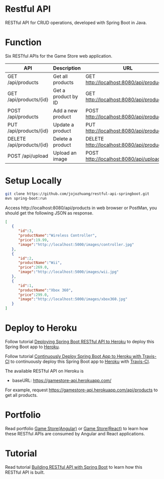 # Restful API
RESTful API for CRUD operations, developed with Spring Boot in Java.

# Function
Six RESTful APIs for the Game Store web application.

API                       | Description         | URL
--------------------------|---------------------|--------------
GET /api/products         | Get all products    | GET [http://localhost:8080/api/products](http://localhost:8080/api/products)
GET /api/products/{id}    | Get a product by ID | GET [http://localhost:8080/api/products/1](http://localhost:8080/api/products/1)
POST /api/products        | Add a new product   | POST [http://localhost:8080/api/products](http://localhost:8080/api/products)
PUT /api/products/{id}    | Update a product    | PUT [http://localhost:8080/api/products/1](http://localhost:8080/api/products/1)
DELETE /api/products/{id} | Delete a product    | DELETE [http://localhost:8080/api/products/1](http://localhost:8080/api/products/1)
POST /api/upload          | Upload an image     | POST [http://localhost:8080/api/upload](http://localhost:8080/api/upload)

# Setup Locally
```bash
git clone https://github.com/jojozhuang/restful-api-springboot.git
mvn spring-boot:run
```
Access http://localhost:8080/api/products in web browser or PostMan, you should get the following JSON as response.
```json
[  
   {  
      "id":3,
      "productName":"Wireless Controller",
      "price":19.99,
      "image":"http://localhost:5000/images/controller.jpg"
   },
   {  
      "id":2,
      "productName":"Wii",
      "price":269.0,
      "image":"http://localhost:5000/images/wii.jpg"
   },
   {  
      "id":1,
      "productName":"Xbox 360",
      "price":299.0,
      "image":"http://localhost:5000/images/xbox360.jpg"
   }
]
```

# Deploy to Heroku
Follow tutorial [Deploying Spring Boot RESTful API to Heroku](https://jojozhuang.github.io/tutorial/restful/deploying-spring-boot-restful-api-to-heroku/) to deploy this Spring Boot app to [Heroku](https://www.heroku.com/).

Follow tutorial [Continuously Deploy Spring Boot App to Heroku with Travis-CI](https://jojozhuang.github.io/tutorial/restful/continuously-deploy-spring-boot-app-to-heroku-with-travis-ci/) to continuously deploy this Spring Boot app to [Heroku](https://www.heroku.com/) with [Travis-CI](https://travis-ci.com/).

The available RESTful API on Heroku is
* baseURL: https://gamestore-api.herokuapp.com/

For example, request https://gamestore-api.herokuapp.com/api/products to get all products.

# Portfolio
Read portfolio [Game Store(Angular)](https://jojozhuang.github.io/portfolio/game-store-angular/) or [Game Store(React)](http://jojozhuang.github.io/portfolio/game-store-react/) to learn how these RESTful APIs are consumed by Angular and React applications.

# Tutorial
Read tutorial [Building RESTful API with Spring Boot](https://jojozhuang.github.io/tutorial/restful/building-restful-api-with-spring-boot/) to learn how this RESTful API is built.

